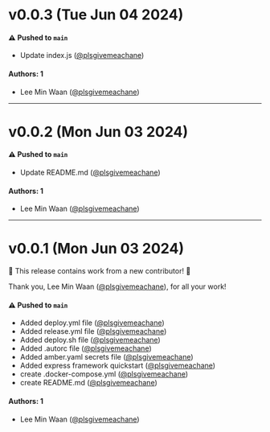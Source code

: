 # v0.0.3 (Tue Jun 04 2024)

#### ⚠️ Pushed to `main`

- Update index.js ([@plsgivemeachane](https://github.com/plsgivemeachane))

#### Authors: 1

- Lee Min Waan ([@plsgivemeachane](https://github.com/plsgivemeachane))

---

# v0.0.2 (Mon Jun 03 2024)

#### ⚠️ Pushed to `main`

- Update README.md ([@plsgivemeachane](https://github.com/plsgivemeachane))

#### Authors: 1

- Lee Min Waan ([@plsgivemeachane](https://github.com/plsgivemeachane))

---

# v0.0.1 (Mon Jun 03 2024)

:tada: This release contains work from a new contributor! :tada:

Thank you, Lee Min Waan ([@plsgivemeachane](https://github.com/plsgivemeachane)), for all your work!

#### ⚠️ Pushed to `main`

- Added deploy.yml file ([@plsgivemeachane](https://github.com/plsgivemeachane))
- Added release.yml file ([@plsgivemeachane](https://github.com/plsgivemeachane))
- Added deploy.sh file ([@plsgivemeachane](https://github.com/plsgivemeachane))
- Added .autorc file ([@plsgivemeachane](https://github.com/plsgivemeachane))
- Added amber.yaml secrets file ([@plsgivemeachane](https://github.com/plsgivemeachane))
- Added express framework quickstart ([@plsgivemeachane](https://github.com/plsgivemeachane))
- create .docker-compose.yml ([@plsgivemeachane](https://github.com/plsgivemeachane))
- create README.md ([@plsgivemeachane](https://github.com/plsgivemeachane))

#### Authors: 1

- Lee Min Waan ([@plsgivemeachane](https://github.com/plsgivemeachane))
